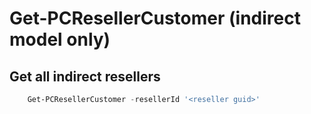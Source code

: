 # Get-PCResellerCustomer (indirect model only) #

## Get all indirect resellers ##

```powershell
    Get-PCResellerCustomer -resellerId '<reseller guid>'
```
